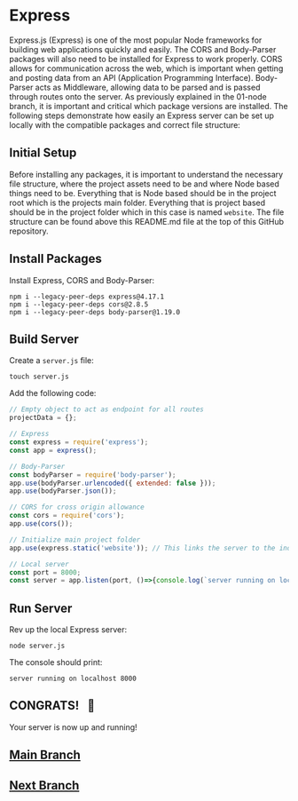# Express
Express.js (Express) is one of the most popular Node frameworks for building web applications quickly and easily. The CORS and Body-Parser packages will also need to be installed for Express to work properly. CORS allows for communication across the web, which is important when getting and posting data from an API (Application Programming Interface). Body-Parser acts as Middleware, allowing data to be parsed and is passed through routes onto the server. As previously explained in the 01-node branch, it is important and critical which package versions are installed. The following steps demonstrate how easily an Express server can be set up locally with the compatible packages and correct file structure:

## Initial Setup
Before installing any packages, it is important to understand the necessary file structure, where the project assets need to be and where Node based things need to be. Everything that is Node based should be in the project root which is the projects main folder. Everything that is project based should be in the project folder which in this case is named `website`. The file structure can be found above this README.md file at the top of this GitHub repository.

## Install Packages
Install Express, CORS and Body-Parser:
```
npm i --legacy-peer-deps express@4.17.1
npm i --legacy-peer-deps cors@2.8.5
npm i --legacy-peer-deps body-parser@1.19.0
```

## Build Server
Create a `server.js` file:
```
touch server.js
```

Add the following code:
```js
// Empty object to act as endpoint for all routes
projectData = {};

// Express
const express = require('express');
const app = express();

// Body-Parser
const bodyParser = require('body-parser');
app.use(bodyParser.urlencoded({ extended: false }));
app.use(bodyParser.json());

// CORS for cross origin allowance
const cors = require('cors');
app.use(cors());

// Initialize main project folder
app.use(express.static('website')); // This links the server to the index.html inside the website folder

// Local server
const port = 8000;
const server = app.listen(port, ()=>{console.log(`server running on localhost ${port}`)});
```

## Run Server
Rev up the local Express server:
```
node server.js
```
The console should print:
```
server running on localhost 8000
```

## CONGRATS! &nbsp; :raised_hands:
Your server is now up and running!

## [Main Branch](https://github.com/michihodges/webpack-basics)
## [Next Branch](https://github.com/michihodges/webpack-basics/tree/03-webpack)

